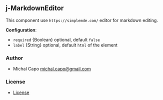 ## j-MarkdownEditor

This component use `https://simplemde.com/` editor for markdown editing.

__Configuration__:

- `required` {Boolean} optional, default `false`
- `label` {String} optional, default `html` of the element

### Author

- Michal Capo <michal.capo@gmail.com>

### License

- [License](https://www.totaljs.com/licenses/)
